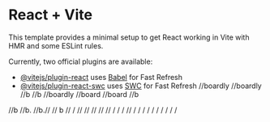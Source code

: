 # React + Vite

This template provides a minimal setup to get React working in Vite with HMR and some ESLint rules.

Currently, two official plugins are available:

- [@vitejs/plugin-react](https://github.com/vitejs/vite-plugin-react/blob/main/packages/plugin-react/README.md) uses [Babel](https://babeljs.io/) for Fast Refresh
- [@vitejs/plugin-react-swc](https://github.com/vitejs/vite-plugin-react-swc) uses [SWC](https://swc.rs/) for Fast Refresh
//boardly
//boardly
//b
//b
//boardly
//board
//board
//b

//b
//b.
//b.//
// b
//
/
//
//
//
//
//
/
/
/
//
/
/
/
/
/
/
/
/
/
/
